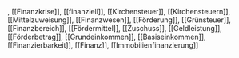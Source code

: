 , [[Finanzkrise]], [[finanziell]], [[Kirchensteuer]], [[Kirchensteuern]], [[Mittelzuweisung]], [[Finanzwesen]], [[Förderung]], [[Grünsteuer]], [[Finanzbereich]], [[Fördermittel]], [[Zuschuss]], [[Geldleistung]], [[Förderbetrag]], [[Grundeinkommen]], [[Basiseinkommen]], [[Finanzierbarkeit]], [[Finanz]], [[Immobilienfinanzierung]]